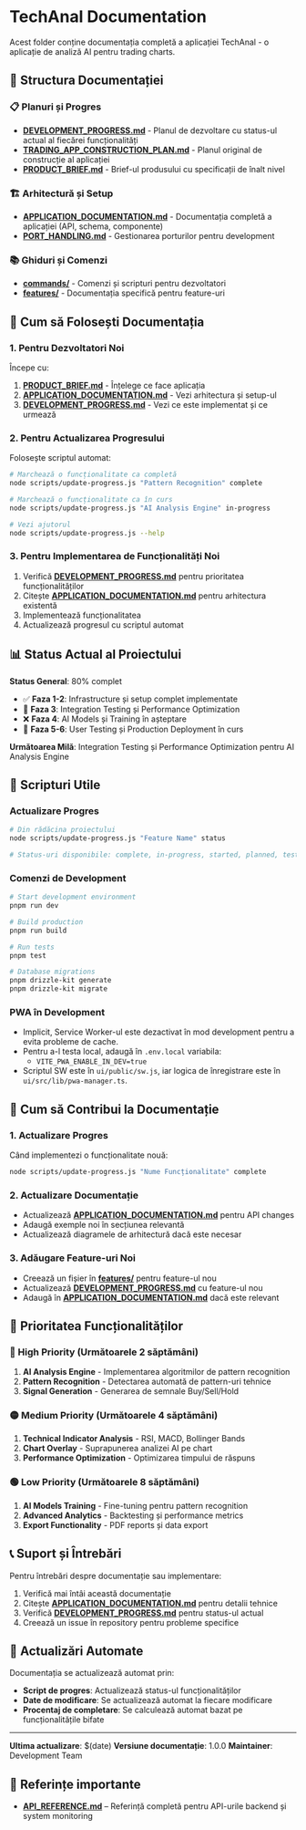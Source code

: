 # TechAnal Documentation

Acest folder conține documentația completă a aplicației TechAnal - o aplicație de analiză AI pentru trading charts.

## 📁 Structura Documentației

### 📋 Planuri și Progres
- **[DEVELOPMENT_PROGRESS.md](./DEVELOPMENT_PROGRESS.md)** - Planul de dezvoltare cu status-ul actual al fiecărei funcționalități
- **[TRADING_APP_CONSTRUCTION_PLAN.md](./TRADING_APP_CONSTRUCTION_PLAN.md)** - Planul original de construcție al aplicației
- **[PRODUCT_BRIEF.md](./PRODUCT_BRIEF.md)** - Brief-ul produsului cu specificații de înalt nivel

### 🏗️ Arhitectură și Setup
- **[APPLICATION_DOCUMENTATION.md](./APPLICATION_DOCUMENTATION.md)** - Documentația completă a aplicației (API, schema, componente)
- **[PORT_HANDLING.md](./PORT_HANDLING.md)** - Gestionarea porturilor pentru development

### 📚 Ghiduri și Comenzi
- **[commands/](./commands/)** - Comenzi și scripturi pentru dezvoltatori
- **[features/](./features/)** - Documentația specifică pentru feature-uri

## 🚀 Cum să Folosești Documentația

### 1. Pentru Dezvoltatori Noi
Începe cu:
1. **[PRODUCT_BRIEF.md](./PRODUCT_BRIEF.md)** - Înțelege ce face aplicația
2. **[APPLICATION_DOCUMENTATION.md](./APPLICATION_DOCUMENTATION.md)** - Vezi arhitectura și setup-ul
3. **[DEVELOPMENT_PROGRESS.md](./DEVELOPMENT_PROGRESS.md)** - Vezi ce este implementat și ce urmează

### 2. Pentru Actualizarea Progresului
Folosește scriptul automat:
```bash
# Marchează o funcționalitate ca completă
node scripts/update-progress.js "Pattern Recognition" complete

# Marchează o funcționalitate ca în curs
node scripts/update-progress.js "AI Analysis Engine" in-progress

# Vezi ajutorul
node scripts/update-progress.js --help
```

### 3. Pentru Implementarea de Funcționalități Noi
1. Verifică **[DEVELOPMENT_PROGRESS.md](./DEVELOPMENT_PROGRESS.md)** pentru prioritatea funcționalităților
2. Citește **[APPLICATION_DOCUMENTATION.md](./APPLICATION_DOCUMENTATION.md)** pentru arhitectura existentă
3. Implementează funcționalitatea
4. Actualizează progresul cu scriptul automat

## 📊 Status Actual al Proiectului

**Status General**: 80% complet
- ✅ **Faza 1-2**: Infrastructure și setup complet implementate
- 🔄 **Faza 3**: Integration Testing și Performance Optimization
- ❌ **Faza 4**: AI Models și Training în așteptare
- 🔄 **Faza 5-6**: User Testing și Production Deployment în curs

**Următoarea Milă**: Integration Testing și Performance Optimization pentru AI Analysis Engine

## 🔧 Scripturi Utile

### Actualizare Progres
```bash
# Din rădăcina proiectului
node scripts/update-progress.js "Feature Name" status

# Status-uri disponibile: complete, in-progress, started, planned, testing, deployed
```

### Comenzi de Development
```bash
# Start development environment
pnpm run dev

# Build production
pnpm run build

# Run tests
pnpm test

# Database migrations
pnpm drizzle-kit generate
pnpm drizzle-kit migrate
```

### PWA în Development
- Implicit, Service Worker-ul este dezactivat în mod development pentru a evita probleme de cache.
- Pentru a-l testa local, adaugă în `.env.local` variabila:
  - `VITE_PWA_ENABLE_IN_DEV=true`
- Scriptul SW este în `ui/public/sw.js`, iar logica de înregistrare este în `ui/src/lib/pwa-manager.ts`.

## 📝 Cum să Contribui la Documentație

### 1. Actualizare Progres
Când implementezi o funcționalitate nouă:
```bash
node scripts/update-progress.js "Nume Funcționalitate" complete
```

### 2. Actualizare Documentație
- Actualizează **[APPLICATION_DOCUMENTATION.md](./APPLICATION_DOCUMENTATION.md)** pentru API changes
- Adaugă exemple noi în secțiunea relevantă
- Actualizează diagramele de arhitectură dacă este necesar

### 3. Adăugare Feature-uri Noi
- Creează un fișier în **[features/](./features/)** pentru feature-ul nou
- Actualizează **[DEVELOPMENT_PROGRESS.md](./DEVELOPMENT_PROGRESS.md)** cu feature-ul nou
- Adaugă în **[APPLICATION_DOCUMENTATION.md](./APPLICATION_DOCUMENTATION.md)** dacă este relevant

## 🎯 Prioritatea Funcționalităților

### 🔴 High Priority (Următoarele 2 săptămâni)
1. **AI Analysis Engine** - Implementarea algoritmilor de pattern recognition
2. **Pattern Recognition** - Detectarea automată de pattern-uri tehnice
3. **Signal Generation** - Generarea de semnale Buy/Sell/Hold

### 🟡 Medium Priority (Următoarele 4 săptămâni)
1. **Technical Indicator Analysis** - RSI, MACD, Bollinger Bands
2. **Chart Overlay** - Suprapunerea analizei AI pe chart
3. **Performance Optimization** - Optimizarea timpului de răspuns

### 🟢 Low Priority (Următoarele 8 săptămâni)
1. **AI Models Training** - Fine-tuning pentru pattern recognition
2. **Advanced Analytics** - Backtesting și performance metrics
3. **Export Functionality** - PDF reports și data export

## 📞 Suport și Întrebări

Pentru întrebări despre documentație sau implementare:
1. Verifică mai întâi această documentație
2. Citește **[APPLICATION_DOCUMENTATION.md](./APPLICATION_DOCUMENTATION.md)** pentru detalii tehnice
3. Verifică **[DEVELOPMENT_PROGRESS.md](./DEVELOPMENT_PROGRESS.md)** pentru status-ul actual
4. Creează un issue în repository pentru probleme specifice

## 🔄 Actualizări Automate

Documentația se actualizează automat prin:
- **Script de progres**: Actualizează status-ul funcționalităților
- **Date de modificare**: Se actualizează automat la fiecare modificare
- **Procentaj de completare**: Se calculează automat bazat pe funcționalitățile bifate

---

**Ultima actualizare**: $(date)
**Versiune documentație**: 1.0.0
**Maintainer**: Development Team

## 🔗 Referințe importante

- **[API_REFERENCE.md](./API_REFERENCE.md)** – Referință completă pentru API-urile backend și system monitoring
